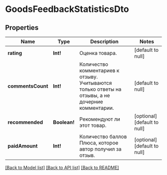# GoodsFeedbackStatisticsDto

## Properties
Name | Type | Description | Notes
------------ | ------------- | ------------- | -------------
**rating** | **Int!** | Оценка товара. | [default to null]
**commentsCount** | **Int!** | Количество комментариев к отзыву.  Учитываются только ответы на отзывы, а не дочерние комментарии.  | [default to null]
**recommended** | **Boolean!** | Рекомендуют ли этот товар. | [optional] [default to null]
**paidAmount** | **Int!** | Количество баллов Плюса, которое автор получил за отзыв. | [optional] [default to null]

[[Back to Model list]](../README.md#documentation-for-models) [[Back to API list]](../README.md#documentation-for-api-endpoints) [[Back to README]](../README.md)


